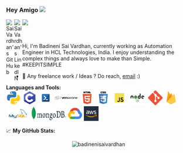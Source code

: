 ### Hey Amigo <img src="https://media.giphy.com/media/hvRJCLFzcasrR4ia7z/giphy.gif" width="25px">
<a href="https://github.com/badinenisaivardhan/">
  <img align="left" alt="Sai Vardhan's GitHub" width="22px" src="https://raw.githubusercontent.com/peterthehan/peterthehan/master/assets/github.svg" />
</a>
<a href="https://www.linkedin.com/in/badinenisaivardhan/">
  <img align="left" alt="Sai Vardhan's LinkedIN" width="22px" src="https://raw.githubusercontent.com/peterthehan/peterthehan/master/assets/linkedin.svg" />
</a>

![](https://visitor-badge.glitch.me/badge?page_id=badinenisaivardhan.badinenisaivardhan)

<br />

Hi, I'm Badineni Sai Vardhan, currently working as Automation Engineer in HCL Technologies, India. I enjoy understanding the complex things and always love to make than Simple. #KEEPITSIMPLE 

  
- 💼 Any freelance work / Ideas ? Do reach, [email](mailto:badinenisaivardhan@gmail.com) :)


**Languages and Tools:**  
<img width="40" height="40" src="https://github.com/badinenisaivardhan/badinenisaivardhan/blob/main/logo/python.png">
<img width="40" height="40" src="https://github.com/badinenisaivardhan/badinenisaivardhan/blob/main/logo/c.png">
<img width="40" height="40" src="https://github.com/badinenisaivardhan/badinenisaivardhan/blob/main/logo/powershell.png">
<img width="65" height="40" src="https://github.com/badinenisaivardhan/badinenisaivardhan/blob/main/logo/vmware.png">
<img width="40" height="40" src="https://github.com/badinenisaivardhan/badinenisaivardhan/blob/main/logo/html.png">
<img width="40" height="40" src="https://github.com/badinenisaivardhan/badinenisaivardhan/blob/main/logo/css.png">
<img width="40" height="40" src="https://github.com/badinenisaivardhan/badinenisaivardhan/blob/main/logo/js.png">
<img width="50" height="40" src="https://github.com/badinenisaivardhan/badinenisaivardhan/blob/main/logo/node-js.png">
<img width="40" height="40" src="https://github.com/badinenisaivardhan/badinenisaivardhan/blob/main/logo/git.png">
<img width="40" height="40" src="https://github.com/badinenisaivardhan/badinenisaivardhan/blob/main/logo/firebase.png">
<img width="65" height="40" src="https://github.com/badinenisaivardhan/badinenisaivardhan/blob/main/logo/mysql.png">
<img width="95" height="40" src="https://github.com/badinenisaivardhan/badinenisaivardhan/blob/main/logo/mongo-db.png">
<img width="40" height="40" src="https://github.com/badinenisaivardhan/badinenisaivardhan/blob/main/logo/gcp.png">
<img width="40" height="40" src="https://github.com/badinenisaivardhan/badinenisaivardhan/blob/main/logo/aws.jpg">

📈 **My GitHub Stats:** 

<p align="center"> <img src="https://github-readme-stats.vercel.app/api?username=badinenisaivardhan&show_icons=true&theme=gotham" alt="badinenisaivardhan" />




